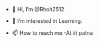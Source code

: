 - 👋 Hi, I’m @Rhoit2512
- 👀 I’m interested in Learning.

- 📫 How to reach me -At iit patna

<!---
Rhoit2512/Rhoit2512 is a ✨ special ✨ repository because its `README.md` (this file) appears on your GitHub profile.
You can click the Preview link to take a look at your changes.
--->
